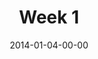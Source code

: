 ---
layout: message
category: message
series: "Power To Change"
title: "Week 1"
date: 2014-01-04-00-00
message_id: 840
sc-permalink-url: "http://soundcloud.com/crdschurch/power-to-change-week-1"
audio: "http://s3.amazonaws.com/crossroads-media/messages/audio/powertochange_01.mp3"
audio-duration: "41:50"
description: "Brian talks about why it's possible to change."
video: "http://s3.amazonaws.com/crossroads-media/messages/video/powertochange_01.mp4"
video-duration: "41:55"
yt-video-id: "vMbshlobI6M"
video-image: "http://s3.amazonaws.com/crossroads-media/images//uploadedfiles/powertochange_01_still.jpg"
program: "http://s3.amazonaws.com/crossroads-media/documents/01_04-05_14Program_LO.pdf"
tag: 
 - change
 - power
explicit: false
---